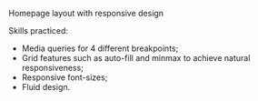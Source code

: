 Homepage layout with responsive design

Skills practiced:

- Media queries for 4 different breakpoints;
- Grid features such as auto-fill and minmax to achieve natural responsiveness;
- Responsive font-sizes;
- Fluid design.
